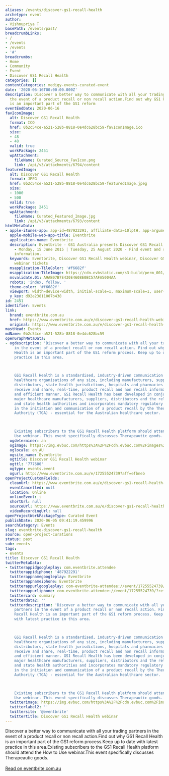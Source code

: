 ```yaml
---
aliases: /events/discover-gs1-recall-health
archetype: event
author:
- Vishnupriya T
basePath: /events/past/
breadcrumbLinks:
- /
- /events
- /events
- '#'
breadcrumbs:
- Home
- Community
- Event
- Discover GS1 Recall Health
categories: []
contentCategories: medigy-events-curated-event
date: '2020-06-16T00:00:00.000Z'
description: Discover a better way to communicate with all your trading partners in
  the event of a product recall or non recall action.Find out why GS1 Recall Health
  is an important part of the GS1 reform
eventEndDate: 2020-06-16
favIconImage:
  alt: Discover GS1 Recall Health
  format: ICO
  href: 0b2c54ce-a521-528b-8818-0e4dc628bc59-favIconImage.ico
  size:
  - 48
  - 48
  valid: true
  workPackage: 2451
  wpAttachment:
    fileName: Curated_Source_FavIcon.png
    link: /api/v3/attachments/6794/content
featuredImage:
  alt: Discover GS1 Recall Health
  format: JPEG
  href: 0b2c54ce-a521-528b-8818-0e4dc628bc59-featuredImage.jpeg
  size:
  - 1000
  - 500
  valid: true
  workPackage: 2451
  wpAttachment:
    fileName: Curated_Featured_Image.jpg
    link: /api/v3/attachments/6793/content
htmlMetaData:
- apple-itunes-app: app-id=487922291, affiliate-data=10lptH, app-argument=com-eventbrite-attendee://event/17255524739/?referrer=eiosurlxbanr&aff=ebdssbonlinesearch
  apple-mobile-web-app-title: Eventbrite
  application-name: Eventbrite
  description: Eventbrite - GS1 Australia presents Discover GS1 Recall Health webinar
    - Monday, 15 June 2015 | Tuesday, 25 August 2020 - Find event and registration
    information.
  keywords: Eventbrite, Discover GS1 Recall Health webinar, Discover GS1 Recall Health
    webinar tickets
  msapplication-TileColor: '#f6682f'
  msapplication-TileImage: https://cdn.evbstatic.com/s3-build/perm_001/8ad267/django/images/favicons/mstile-144x144.png
  msvalidate.01: A9AB07B7E430E4608E0BC57AFA5004AA
  robots: 'index, follow, '
  theme-color: '#f6682f'
  viewport: width=device-width, initial-scale=1, maximum-scale=1, user-scalable=no
  y_key: d92e23811007b438
id: 2451
identifier: Events
link:
  brand: eventbrite.com.au
  href: https://www.eventbrite.com.au/e/discover-gs1-recall-health-webinar-registration-17255524739?aff=ebdssbonlinesearch
  original: https://www.eventbrite.com.au/e/discover-gs1-recall-health-webinar-registration-17255524739?aff=ebdssbonlinesearch
mastHead: Events
mdName: 0b2c54ce-a521-528b-8818-0e4dc628bc59
openGraphMetaData:
- ogdescription: 'Discover a better way to communicate with all your trading partners
    in the event of a product recall or non recall action. Find out why GS1 Recall
    Health is an important part of the GS1 reform process. Keep up to date with latest
    practice in this area.

     

    GS1 Recall Health is a standardised, industry-driven communication tool enabling
    healthcare organisations of any size, including manufacturers, suppliers, wholesalers,
    distributors, state health jurisdictions, hospitals and pharmacies to initiate,
    receive and share, real-time, product recall and non recall information in a secure
    and efficient manner. GS1 Recall Health has been developed in conjunction with
    major healthcare manufacturers, suppliers, distributors and the relevant federal
    and state health authorities and incorporates mandatory regulatory procedures
    in the initiation and communication of a product recall by the Therapeutic Goods
    Authority (TGA) - essential for the Australian healthcare sector.

     

    Existing subscribers to the GS1 Recall Health platform should attend the How to
    Use webinar. This event specifically discusses Therapeautic goods.'
  ogdeterminer: an
  ogimage: https://img.evbuc.com/https%3A%2F%2Fcdn.evbuc.com%2Fimages%2F16823001%2F153755407207%2F1%2Foriginal.jpg?w=1000&auto=format%2Ccompress&q=75&sharp=10&rect=0%2C10%2C516%2C258&s=42a26b79f5b5e854e1ad30070f9dc13c
  oglocale: en_AU
  ogsite_name: Eventbrite
  ogtitle: Discover GS1 Recall Health webinar
  ogttl: '777600'
  ogtype: events.event
  ogurl: http://www.eventbrite.com.au/e/17255524739?aff=efbneb
openProjectCustomFields:
  cleanUrl: https://www.eventbrite.com.au/e/discover-gs1-recall-health-webinar-registration-17255524739?aff=ebdssbonlinesearch
  eventCancelled: null
  location: Online
  onlineEvent: t
  shortUrl: null
  sourceUrl: https://www.eventbrite.com.au/e/discover-gs1-recall-health-webinar-registration-17255524739?aff=ebdssbonlinesearch
  videoRecordingUrl: null
openProjectWorkPackageType: Curated Event
publishDate: 2020-06-05 09:41:19.459996
searchCategory: Events
slug: eventbrite-discover-gs1-recall-health
source: open-project-curations
status: past
sub: events
tags:
- events
title: Discover GS1 Recall Health
twitterMetaData:
- twitterappidgoogleplay: com.eventbrite.attendee
  twitterappidiphone: '487922291'
  twitterappnamegoogleplay: Eventbrite
  twitterappnameiphone: Eventbrite
  twitterappurlgoogleplay: com-eventbrite-attendee://event/17255524739/?referrer=eandurlxtcar&aff=ebdssbonlinesearch
  twitterappurliphone: com-eventbrite-attendee://event/17255524739/?referrer=eiosurlxtcar&aff=ebdssbonlinesearch
  twittercard: summary
  twitterdata2: ''
  twitterdescription: 'Discover a better way to communicate with all your trading
    partners in the event of a product recall or non recall action. Find out why GS1
    Recall Health is an important part of the GS1 reform process. Keep up to date
    with latest practice in this area.

     

    GS1 Recall Health is a standardised, industry-driven communication tool enabling
    healthcare organisations of any size, including manufacturers, suppliers, wholesalers,
    distributors, state health jurisdictions, hospitals and pharmacies to initiate,
    receive and share, real-time, product recall and non recall information in a secure
    and efficient manner. GS1 Recall Health has been developed in conjunction with
    major healthcare manufacturers, suppliers, distributors and the relevant federal
    and state health authorities and incorporates mandatory regulatory procedures
    in the initiation and communication of a product recall by the Therapeutic Goods
    Authority (TGA) - essential for the Australian healthcare sector.

     

    Existing subscribers to the GS1 Recall Health platform should attend the How to
    Use webinar. This event specifically discusses Therapeautic goods.'
  twitterimage: https://img.evbuc.com/https%3A%2F%2Fcdn.evbuc.com%2Fimages%2F16823001%2F153755407207%2F1%2Foriginal.jpg?w=1000&auto=format%2Ccompress&q=75&sharp=10&rect=0%2C10%2C516%2C258&s=42a26b79f5b5e854e1ad30070f9dc13c
  twitterlabel2: ''
  twittersite: '@eventbrite'
  twittertitle: Discover GS1 Recall Health webinar
---
```


<p>Discover a better way to communicate with all your trading partners in the event of a product recall or non recall action.Find out why GS1 Recall Health is an important part of the GS1 reform process.Keep up to date with latest practice in this area.Existing subscribers to the GS1 Recall Health platform should attend the How to Use webinar.This event specifically discusses Therapeautic goods.<br><br><a href="https://www.eventbrite.com.au/e/discover-gs1-recall-health-webinar-registration-17255524739?aff=ebdssbonlinesearch">Read on eventbrite.com.au</a></p>